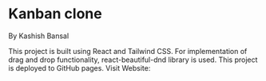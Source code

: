 # Kanban clone
By Kashish Bansal

This project is built using React and Tailwind CSS. For implementation of drag and drop functionality, react-beautiful-dnd library is used. This project is deployed to GitHub pages. 
Visit Website: 

